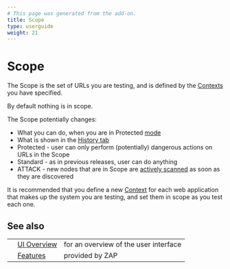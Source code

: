 ```yaml
---
# This page was generated from the add-on.
title: Scope
type: userguide
weight: 21
---
```


# Scope


The Scope is the set of URLs you are testing, and is defined by the [Contexts](/docs/desktop/start/features/contexts/)
you have specified.  


By default nothing is in scope.


The Scope potentially changes:

* What you can do, when you are in Protected [mode](/docs/desktop/start/features/modes/)
* What is shown in the [History tab](/docs/desktop/ui/tabs/history/)
* Protected - user can only perform (potentially) dangerous actions on URLs in the Scope
* Standard - as in previous releases, user can do anything
* ATTACK - new nodes that are in Scope are [actively scanned](/docs/desktop/start/features/ascan/) as soon as they are discovered

It is recommended that you define a new [Context](/docs/desktop/start/features/contexts/) for each web application that makes up the system you are testing, and set them in scope as you test each one.

## See also

|   |                                           |                                       |
|---|-------------------------------------------|---------------------------------------|
|   | [UI Overview](/docs/desktop/ui/)          | for an overview of the user interface |
|   | [Features](/docs/desktop/start/features/) | provided by ZAP                       |
